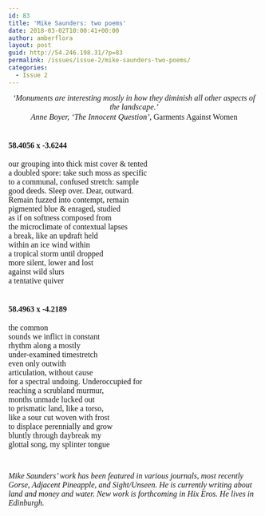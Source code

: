 ```yaml
---
id: 83
title: 'Mike Saunders: two poems'
date: 2018-03-02T10:00:41+00:00
author: amberflora
layout: post
guid: http://54.246.198.31/?p=83
permalink: /issues/issue-2/mike-saunders-two-poems/
categories:
  - Issue 2
---
```

<p style="text-align: center;">
  <em><span style="font-size: 12pt; font-family: georgia, palatino, serif;">&#8216;Monuments are interesting mostly in how they diminish all other aspects of the landscape.&#8217;<br /> </span><span style="font-size: 12pt; font-family: georgia, palatino, serif;">Anne Boyer,</span><span style="font-size: 12pt;"> </span><span style="font-size: 12pt; font-family: georgia, palatino, serif;">‘The Innocent Question’</span><span style="font-size: 12pt; font-family: georgia, palatino, serif;">, </span></em><span style="font-size: 12pt; font-family: georgia, palatino, serif;">Garments Against Women</span>
</p>

# <span style="font-size: 12pt; font-family: georgia, palatino, serif;"><strong>58.4056 x -3.6244</strong></span>

<span style="font-size: 12pt; font-family: georgia, palatino, serif;">our grouping into thick mist cover & tented</span>  
 <span style="font-size: 12pt; font-family: georgia, palatino, serif;">a doubled spore: take such moss as specific</span>  
 <span style="font-size: 12pt; font-family: georgia, palatino, serif;">to a communal, confused stretch: sample</span>  
 <span style="font-size: 12pt; font-family: georgia, palatino, serif;">good deeds. Sleep over. Dear, outward.</span>  
 <span style="font-size: 12pt; font-family: georgia, palatino, serif;">Remain fuzzed into contempt, remain</span>  
 <span style="font-size: 12pt; font-family: georgia, palatino, serif;">pigmented blue & enraged, studied</span>  
 <span style="font-size: 12pt; font-family: georgia, palatino, serif;">as if on softness composed from</span>  
 <span style="font-size: 12pt; font-family: georgia, palatino, serif;">the microclimate of contextual lapses</span>  
 <span style="font-size: 12pt; font-family: georgia, palatino, serif;">a break, like an updraft held</span>  
 <span style="font-size: 12pt; font-family: georgia, palatino, serif;">within an ice wind within</span>  
 <span style="font-size: 12pt; font-family: georgia, palatino, serif;">a tropical storm until dropped</span>  
 <span style="font-size: 12pt; font-family: georgia, palatino, serif;">more silent, lower and lost</span>  
 <span style="font-size: 12pt; font-family: georgia, palatino, serif;">against wild slurs</span>  
 <span style="font-size: 12pt; font-family: georgia, palatino, serif;">a tentative quiver</span>

# <span style="font-size: 12pt; font-family: georgia, palatino, serif;"><strong>58.4963 x -4.2189</strong></span>

<span style="font-size: 12pt; font-family: georgia, palatino, serif;">the common</span>  
 <span style="font-size: 12pt; font-family: georgia, palatino, serif;">sounds we inflict in constant</span>  
 <span style="font-size: 12pt; font-family: georgia, palatino, serif;">rhythm along a mostly</span>  
 <span style="font-size: 12pt; font-family: georgia, palatino, serif;">under-examined timestretch</span>  
 <span style="font-size: 12pt; font-family: georgia, palatino, serif;">even only outwith</span>  
 <span style="font-size: 12pt; font-family: georgia, palatino, serif;">articulation, without cause</span>  
 <span style="font-size: 12pt; font-family: georgia, palatino, serif;">for a spectral undoing. Underoccupied for</span>  
 <span style="font-size: 12pt; font-family: georgia, palatino, serif;">reaching a scrubland murmur,</span>  
 <span style="font-size: 12pt; font-family: georgia, palatino, serif;">months unmade lucked out</span>  
 <span style="font-size: 12pt; font-family: georgia, palatino, serif;">to prismatic land, like a torso,</span>  
 <span style="font-size: 12pt; font-family: georgia, palatino, serif;">like a sour cut woven with frost</span>  
 <span style="font-size: 12pt; font-family: georgia, palatino, serif;">to displace perennially and grow</span>  
 <span style="font-size: 12pt; font-family: georgia, palatino, serif;">bluntly through daybreak my</span>  
 <span style="font-size: 12pt; font-family: georgia, palatino, serif;">glottal song, my splinter tongue</span>

&nbsp;

<span style="font-size: 12pt; font-family: georgia, palatino, serif;"><em>Mike Saunders&#8217; work has been featured in various journals, most recently Gorse, Adjacent Pineapple, and Sight/Unseen. He is currently writing about land and money and water. New work is forthcoming in Hix Eros. He lives in Edinburgh.</em></span>